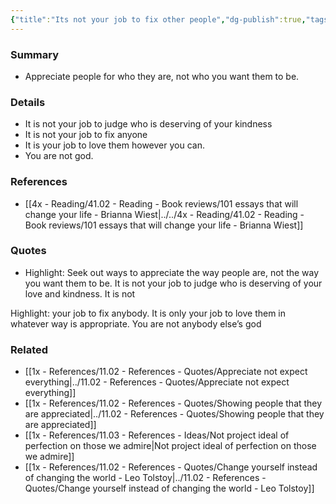 ```yaml
---
{"title":"Its not your job to fix other people","dg-publish":true,"tags":null,"date created":"Sunday, November 13th 2022, 12:18:19 pm","date modified":"Sunday, November 13th 2022, 12:18:31 pm","permalink":"/1x-references/11-03-references-ideas/appreciate-people-for-who-they-are-not-how-you-want-them-to-be/","dgHomeLink":true,"dgPassFrontmatter":true,"dgShowBacklinks":true,"dgShowLocalGraph":false,"dgShowInlineTitle":true}
---
```



### Summary
- Appreciate people for who they are, not who you want them to be.

### Details
- It is not your job to judge who is deserving of your kindness
- It is not your job to fix anyone
- It is your job to love them however you can.
- You are not god.

### References
- [[4x - Reading/41.02 - Reading - Book reviews/101 essays that will change your life - Brianna Wiest|../../4x - Reading/41.02 - Reading - Book reviews/101 essays that will change your life - Brianna Wiest]]

### Quotes
- Highlight: Seek out ways to appreciate the way people are, not the way you want them to be. It is not your job to judge who is deserving of your love and kindness. It is not

Highlight: your job to fix anybody. It is only your job to love them in whatever way is appropriate. You are not anybody else’s god 

### Related
- [[1x - References/11.02 - References - Quotes/Appreciate not expect everything|../11.02 - References - Quotes/Appreciate not expect everything]]
- [[1x - References/11.02 - References - Quotes/Showing people that they are appreciated|../11.02 - References - Quotes/Showing people that they are appreciated]]
- [[1x - References/11.03 - References - Ideas/Not project ideal of perfection on those we admire|Not project ideal of perfection on those we admire]]
- [[1x - References/11.02 - References - Quotes/Change yourself instead of changing the world - Leo Tolstoy|../11.02 - References - Quotes/Change yourself instead of changing the world - Leo Tolstoy]]